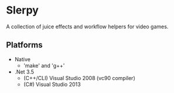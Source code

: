 Slerpy
======
A collection of juice effects and workflow helpers for video games.

Platforms
---------
- Native
  - 'make' and 'g++'
- .Net 3.5
  - (C++/CLI) Visual Studio 2008 (vc90 compiler)
  - (C#) Visual Studio 2013
